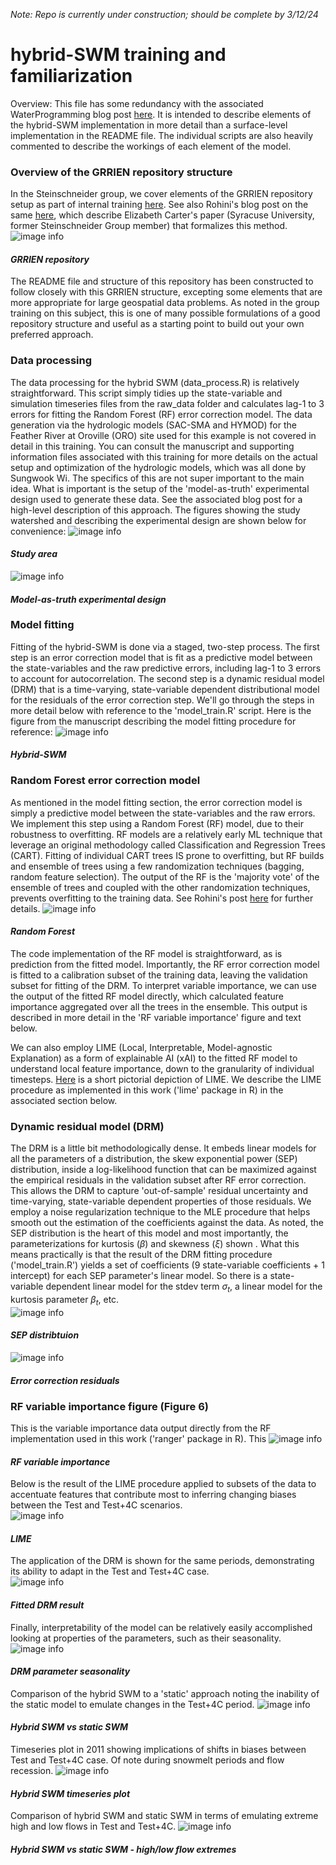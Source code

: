 _Note: Repo is currently under construction; should be complete by 3/12/24_
# hybrid-SWM training and familiarization
Overview: This file has some redundancy with the associated WaterProgramming blog post [here](https://waterprogramming.wordpress.com/2024/03/11/nonstationary-stochastic-watershed-modeling/). It is intended to
describe elements of the hybrid-SWM implementation in more detail than a surface-level implementation in the README file. The individual scripts are also heavily commented to describe the workings of each element of the model.   
### Overview of the GRRIEN repository structure
In the Steinschneider group, we cover elements of the GRRIEN repository setup as part of internal training [here](https://github.com/SteinschneiderLab/lab-manual/tree/main/training/open_research). See also Rohini's
blog post on the same [here](https://waterprogramming.wordpress.com/2023/03/06/introducing-the-grrien-analysis-framework-defining-standards-for-reproducible-and-robust-supervised-learning-of-earth-surface-processes-at-large-spatial-scales/), which describe Elizabeth Carter's paper (Syracuse University, former Steinschneider Group member) that formalizes this method.
![image info](figures_tables/GRRIEn.png "GRRIEN")
#### _GRRIEN repository_   
   
The README file and structure of this repository has been constructed to follow closely with this GRRIEN structure, excepting some elements that are more appropriate for large geospatial data problems. As noted in the group training on this subject, this is one of many possible formulations of a good repository structure and useful as a starting point to build out your own preferred approach.
### Data processing
The data processing for the hybrid SWM (data_process.R) is relatively straightforward. This script simply tidies up the state-variable and simulation timeseries files from the raw_data folder and calculates lag-1 to 3 errors for fitting the Random Forest (RF) error correction model. The data generation via the hydrologic models (SAC-SMA and HYMOD) for the Feather River at Oroville (ORO) site used for this example is not covered in detail in this training. You can consult the manuscript and supporting information files associated with this training for more details on the actual setup and optimization of the hydrologic models, which was all done by Sungwook Wi. The specifics of this are not super important to the main idea. What is important is the setup of the 'model-as-truth' experimental design used to generate these data. See the associated blog post for a high-level description of this approach. The figures showing the study watershed and describing the experimental design are shown below for convenience:
![image info](figures_tables/fig1.png "Study area")   
#### _Study area_      
   
![image info](figures_tables/fig2.png "Model-as-truth experimental design")
#### _Model-as-truth experimental design_   
### Model fitting
Fitting of the hybrid-SWM is done via a staged, two-step process. The first step is an error correction model that is fit as a predictive model between the state-variables and the raw predictive errors, including lag-1 to 3 errors to account for autocorrelation. The second step is a dynamic residual model (DRM) that is a time-varying, state-variable dependent distributional model for the residuals of the error correction step. We'll go through the steps in more detail below with reference to the 'model_train.R' script. Here is the figure from the manuscript describing the model fitting procedure for reference:
![image info](figures_tables/fig3.png "hybrid SWM")
#### _Hybrid-SWM_  

### Random Forest error correction model
As mentioned in the model fitting section, the error correction model is simply a predictive model between the state-variables and the raw errors. We implement this step using a Random Forest (RF) model, due to their robustness to overfitting. RF models are a relatively early ML technique that leverage an original methodology called Classification and Regression Trees (CART). Fitting of individual CART trees IS prone to overfitting, but RF builds and ensemble of trees using a few randomization techniques (bagging, random feature selection). The output of the RF is the 'majority vote' of the ensemble of trees and coupled with the other randomization techniques, prevents overfitting to the training data. See Rohini's post [here](https://waterprogramming.wordpress.com/2019/02/04/intro-to-machine-learning-part-5-bagging/) for further details.
![image info](figures_tables/RF.png "hybrid SWM")
#### _Random Forest_  

The code implementation of the RF model is straightforward, as is prediction from the fitted model. Importantly, the RF error correction model is fitted to a calibration subset of the training data, leaving the validation subset for fitting of the DRM. To interpret variable importance, we can use the output of the fitted RF model directly, which calculated feature importance aggregated over all the trees in the ensemble. This output is described in more detail in the 'RF variable importance' figure and text below.   
   
We can also employ LIME (Local, Interpretable, Model-agnostic Explanation) as a form of explainable AI (xAI) to the fitted RF model to understand local feature importance, down to the granularity of individual timesteps. [Here](docs/LIME.pdf) is a short pictorial depiction of LIME. We describe the LIME procedure as implemented in this work ('lime' package in R) in the associated section below.

### Dynamic residual model (DRM)
The DRM is a little bit methodologically dense. It embeds linear models for all the parameters of a distribution, the skew exponential power (SEP) distribution, inside a log-likelihood function that can be maximized against the empirical residuals in the validation subset after RF error correction. This allows the DRM to capture 'out-of-sample' residual uncertainty and time-varying, state-variable dependent properties of those residuals. We employ a noise regularization technique to the MLE procedure that helps smooth out the estimation of the coefficients against the data. As noted, the SEP distribution is the heart of this model and most importantly, the parameterizations for kurtosis ($\beta$) and skewness ($\xi$) shown . What this means practically is that the result of the DRM fitting procedure ('model_train.R') yields a set of coefficients (9 state-variable coefficients + 1 intercept) for each SEP parameter's linear model. So there is a state-variable dependent linear model for the stdev term $\sigma_t$, a linear model for the kurtosis parameter $\beta_t$, etc.   
![image info](figures_tables/sep.png "SEP distribution")
#### _SEP distribtuion_ 
 
![image info](figures_tables/fig5.png "Error correction result")
#### _Error correction residuals_  

### RF variable importance figure (Figure 6)
This is the variable importance data output directly from the RF implementation used in this work ('ranger' package in R). This 
![image info](figures_tables/fig6.png "RF variable importance")
#### _RF variable importance_  

Below is the result of the LIME procedure applied to subsets of the data to accentuate features that contribute most to inferring changing biases between the Test and Test+4C scenarios.   
![image info](figures_tables/fig7.png "LIME")
#### _LIME_  

The application of the DRM is shown for the same periods, demonstrating its ability to adapt in the Test and Test+4C case.  
![image info](figures_tables/fig8.png "DRM fits")
#### _Fitted DRM result_  
   
Finally, interpretability of the model can be relatively easily accomplished looking at properties of the parameters, such as their seasonality.
![image info](figures_tables/fig9.png "DRM seasonality")
#### _DRM parameter seasonality_  

Comparison of the hybrid SWM to a 'static' approach noting the inability of the static model to emulate changes in the Test+4C period.
![image info](figures_tables/fig10.png "hybrid SWM vs static SWM")
#### _Hybrid SWM vs static SWM_  

Timeseries plot in 2011 showing implications of shifts in biases between Test and Test+4C case. Of note during snowmelt periods and flow recession.
![image info](figures_tables/fig11.png "hybrid SWM timeseries plot")
#### _Hybrid SWM timeseries plot_  

Comparison of hybrid SWM and static SWM in terms of emulating extreme high and low flows in Test and Test+4C.
![image info](figures_tables/fig12.png "hybrid SWM vs static SWM - high/low flow extremes")
#### _Hybrid SWM vs static SWM - high/low flow extremes_ 

